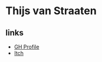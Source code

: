 # Thijs van Straaten
## links
- [GH Profile](https://github.com/ThijsieJWW)
- [Itch](https://thijs-van-straaten.itch.io/)
